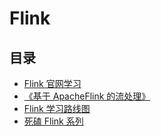 #  Flink

## 目录
* [Flink 官网学习](/study/BigData/Flink/Flink官网)
* [《基于 ApacheFlink 的流处理》](/study/BigData/Flink/基于ApacheFlink的流处理)
* [Flink 学习路线图](/study/BigData/Flink/Apache-Flink-Stateful-Computations-over-Data-Streams.pdf)
* [死磕 Flink 系列](/study/BigData/Flink/死磕Flink系列)

